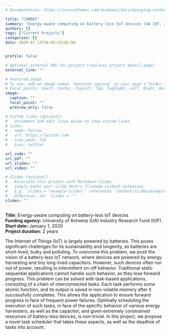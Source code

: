 ```yaml
---
# Documentation: https://sourcethemes.com/academic/docs/managing-content/

title: "COMBAT"
summary: "Energy-aware computing on battery-less IoT devices (UA IOF, 2020-2021)"
authors: []
tags: ["Current Projects"]
categories: []
date: 2020-07-13T18:04:52+02:00


profile: false

# Optional external URL for project (replaces project detail page).
external_link: ""

# Featured image
# To use, add an image named `featured.jpg/png` to your page's folder.
# Focal points: Smart, Center, TopLeft, Top, TopRight, Left, Right, BottomLeft, Bottom, BottomRight.
image:
  caption: ""
  focal_point: ""
  preview_only: false

# Custom links (optional).
#   Uncomment and edit lines below to show custom links.
# links:
# - name: Follow
#   url: https://twitter.com
#   icon_pack: fab
#   icon: twitter

url_code: ""
url_pdf: ""
url_slides: ""
url_video: ""

# Slides (optional).
#   Associate this project with Markdown slides.
#   Simply enter your slide deck's filename without extension.
#   E.g. `slides = "example-slides"` references `content/slides/example-slides.md`.
#   Otherwise, set `slides = ""`.
slides: ""
---
```

**Title:** Energy-aware computing on battery-less IoT devices\
**Funding agency:** University of Antwerp (UA) Industry Research Fund (IOF)\
**Start date:** January 1, 2020\
**Project duration:** 2 years

The Internet of Things (IoT) is largely powered by batteries. This poses significant challenges for its sustainability and longevity, as batteries are short-lived, bulky and polluting. To overcome this problem, we posit the vision of a battery-less IoT network, where devices are powered by energy harvesting and tiny long-lived capacitors. However, such devices often run out of power, resulting in intermittent on-off behavior. Traditional static sequential applications cannot handle such behavior, as they lose forward progress. This problem can be solved with task-based applications, consisting of a chain of interconnected tasks. Each task performs some atomic function, and its output is saved in non-volatile memory after it successfully completes. This allows the application to ensure forward progress in face of frequent power failures. Optimally scheduling the execution of such tasks, in face of the specific behavior of various energy harvesters, as well as the capacitor, and given extremely constrained resources of battery-less devices, is non-trivial. In this project, we propose a novel task scheduler that takes these aspects, as well as the deadline of tasks into account.